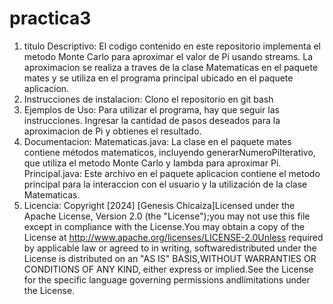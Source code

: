 # practica3

1. titulo Descriptivo: El codigo contenido en este repositorio implementa el metodo Monte Carlo para aproximar el valor de Pi usando streams. La aproximacion se realiza a traves de la clase Matematicas en el paquete mates y se utiliza en el programa principal ubicado en el paquete aplicacion.
2. Instrucciones de instalacion: Clono el repositorio en git bash
3. Ejemplos de Uso: Para utilizar el programa, hay que seguir las instrucciones. Ingresar la cantidad de pasos deseados para la aproximacion de Pi y obtienes el resultado.
4. Documentacion: Matematicas.java: La clase en el paquete mates contiene métodos matematicos, incluyendo generarNumeroPiIterativo, que utiliza el metodo Monte Carlo y lambda para aproximar Pi. Principal.java: Este archivo en el paquete aplicacion contiene el metodo principal para la interaccion con el usuario y la utilización de la clase Matematicas.
5. Licencia: Copyright [2024] [Genesis Chicaiza]Licensed under the Apache License, Version 2.0 (the "License");you may not use this file except in compliance with the License.You may obtain a copy of the License at http://www.apache.org/licenses/LICENSE-2.0Unless required by applicable law or agreed to in writing, softwaredistributed under the License is distributed on an "AS IS" BASIS,WITHOUT WARRANTIES OR CONDITIONS OF ANY KIND, either express or implied.See the License for the specific language governing permissions andlimitations under the License.
